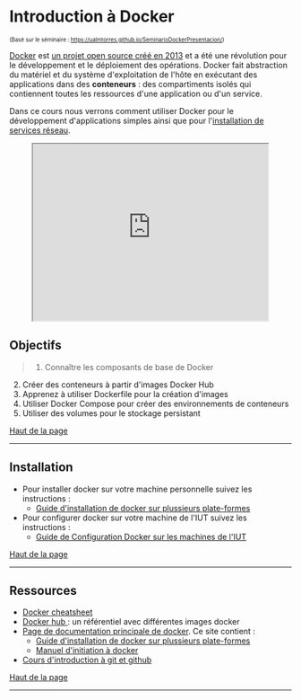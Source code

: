 
<a id='main'></a>
# Introduction à Docker
<sup><sub>(Basé sur le séminaire : https://ualmtorres.github.io/SeminarioDockerPresentacion/)</sub></sup>

[Docker](https://www.docker.com/) est [un projet open source créé en 2013](https://en.wikipedia.org/wiki/Docker_(software)) et a été une révolution pour le développement et le déploiement des opérations. Docker fait abstraction du matériel et du système d'exploitation de l'hôte en exécutant des applications dans des **conteneurs** : des compartiments isolés qui contiennent toutes les ressources d'une application ou d'un service.

Dans ce cours nous verrons comment utiliser Docker pour le développement d'applications simples ainsi que pour l'[installation de services réseau](https://di.iut.univ-lehavre.fr/pedago/info1/SAE_2_03/index.xml). 

<center>

<iframe width="420" height="315"
	src="https://www.youtube.com/embed/tgbNymZ7vqY">
</iframe> 
</center>


## Objectifs

>1. Connaître les composants de base de Docker
2. Créer des conteneurs à partir d'images Docker Hub
3. Apprenez à utiliser Dockerfile pour la création d'images
4. Utiliser Docker Compose pour créer des environnements de conteneurs
5. Utiliser des volumes pour le stockage persistant

[Haut de la page](#main)


---

## Installation

- Pour installer docker sur votre machine personnelle suivez les instructions :
    - [Guide d'installation de docker sur plussieurs plate-formes](https://docs.docker.com/get-docker/)
- Pour configurer docker sur votre machine de l'IUT suivez les instructions :
    -  [Guide de Configuration Docker sur les machines de l'IUT](instructions-di-docker.md)


[Haut de la page](#main)


---


## Ressources

- [Docker cheatsheet](https://dockerlabs.collabnix.com/docker/cheatsheet/)
- [Docker hub ](https://hub.docker.com/) : un référentiel avec différentes images docker
- [Page de documentation principale de docker](https://docs.docker.com/). Ce site contient :
    - [Guide d'installation de docker sur plussieurs plate-formes](https://docs.docker.com/get-docker/)
    - [Manuel d'initiation à docker](https://docs.docker.com/get-started/)
- [Cours d'introduction à git et github](https://juanluck.github.io/Introduction-GIT/)



[Haut de la page](#main)


---


<!--<div id="attention">
	<p>
	Les images Docker occupent une certaine quantité d'espace sur votre disque dur. Normalement, ce n'est pas un problème si vous travaillez sur votre machine personelle. En revanche, si vous faites les exercices sur les machines de l'IUT, nous risquons de dépasser le quota de stockage. Pour éviter cela, n'oubliez pas de supprimer les images avec les commandes suivantes après la fin de chaque exercice.
	</p>

	<h3>1. Arrêter tous les conteneurs en cours d'exécution</h3>
	<p><code>
		docker stop $(docker ps -qa)
	</code></p>

	<h3>2. Supprimer tous les conteneurs</h3>
	<p><code>
		docker rm $(docker ps -qa)
	</code></p>

	<h3>3. Suppression de toutes les images Docker</h3>
	<p><code>
		docker rmi $(docker images -q)
	</code></p>
</div>

[Haut de la page](#main)


---
-->

<style type="text/css" media="screen">
   #tip {
      min-height: 100px;
      background-image: url(images/tip.png);
      background-repeat: no-repeat;
      background-position: left ;
      margin-bottom: 10px;
      padding-left:100px;
      padding-top:5px;
     color: #000000;
     font-size: 18px !important;
     border-color: #FFFFFF; !important;
     background-color: rgba(84,174,255,0.1); !important;
     border-radius: 4px !important;
     border: 1px solid #000000; !important;
   }
   
      #homework {
      min-height: 100px;
      background-image: url(images/homework.png);
      background-repeat: no-repeat;
      background-position: left ;
      margin-bottom: 10px;
      padding-left:100px;
      padding-top:5px;
     color: #000000;
     font-size: 18px !important;
     border-color: #FFFFFF; !important;
     background-color: rgba(0,255,0,0.1); !important;
     border-radius: 4px !important;
     border: 1px solid #000000; !important;
   }
   
    #attention {
      min-height: 100px;
      background-image: url(images/attention.png);
      background-repeat: no-repeat;
      background-position: left ;
      margin-bottom: 10px;
      padding-left:100px;
      padding-top:5px;
     color: #000000;
     font-size: 18px !important;
     border-color: #FFFFFF; !important;
     background-color: rgba(255,0,0,0.1); !important;
     border-radius: 4px !important;
     border: 1px solid #000000; !important;
   }

</style>